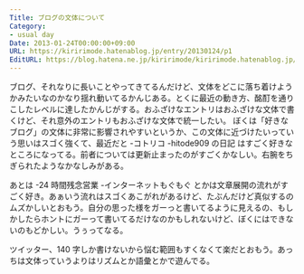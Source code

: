 ```yaml
---
Title: ブログの文体について
Category:
- usual day
Date: 2013-01-24T00:00:00+09:00
URL: https://kiririmode.hatenablog.jp/entry/20130124/p1
EditURL: https://blog.hatena.ne.jp/kiririmode/kiririmode.hatenablog.jp/atom/entry/8454420450078209959
---
```



ブログ、それなりに長いことやってきてるんだけど、文体をどこに落ち着けようかみたいなのかなり揺れ動いてるかんじある。とくに最近の動き方、酩酊を通りこしたレベルに達したかんじがする。おふざけなエントリはおふざけな文体で書くけど、それ意外のエントリもおふざけな文体で統一したい。
ぼくは「好きなブログ」の文体に非常に影響されやすいというか、この文体に近づけたいっていう思いはスゴく強くて、最近だと
-コトリコ
-hitode909 の日記
はすごく好きなところになってる。前者については更新止まったのがすごくかなしい。右腕をちぎられたようなかなしみがある。

あとは 
-24 時間残念営業
-インターネットもぐもぐ
とかは文章展開の流れがすごく好き。あぁいう流れはスゴくあこがれがあるけど、たぶんだけど真似するのムズかしいとおもう。自分の思った様をガーっと書いてるように見えるの、もしかしたらホントにガーって書いてるだけなのかもしれないけど、ぼくにはできないのもどかしい。うぅってなる。

ツイッター、140 字しか書けないから悩む範囲もすくなくて楽だとおもう。あっちは文体っていうよりはリズムとか語彙とかで遊んでる。
